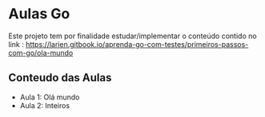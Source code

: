 # Aulas Go
Este projeto tem por finalidade estudar/implementar o conteúdo contido no link : https://larien.gitbook.io/aprenda-go-com-testes/primeiros-passos-com-go/ola-mundo

## Conteudo das Aulas
* Aula 1: Olá mundo
* Aula 2: Inteiros
